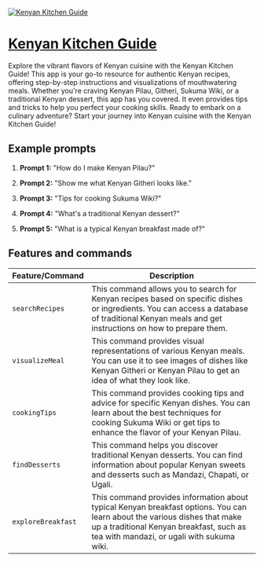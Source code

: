 [![Kenyan Kitchen Guide](https://files.oaiusercontent.com/file-dpqEowpNHKU1UzgqPQoMdcgZ?se=2123-10-19T07%3A44%3A39Z&sp=r&sv=2021-08-06&sr=b&rscc=max-age%3D31536000%2C%20immutable&rscd=attachment%3B%20filename%3D4472d47b-1550-49ab-90b9-117cdc30d9a6.png&sig=PIGd9BdmZS7hOuyM8pbbE9%2BxbQyU/UNsTthuws3mQFw%3D)](https://chat.openai.com/g/g-I0d25Eiaw-kenyan-kitchen-guide)

# [Kenyan Kitchen Guide](https://chat.openai.com/g/g-I0d25Eiaw-kenyan-kitchen-guide)

Explore the vibrant flavors of Kenyan cuisine with the Kenyan Kitchen Guide! This app is your go-to resource for authentic Kenyan recipes, offering step-by-step instructions and visualizations of mouthwatering meals. Whether you're craving Kenyan Pilau, Githeri, Sukuma Wiki, or a traditional Kenyan dessert, this app has you covered. It even provides tips and tricks to help you perfect your cooking skills. Ready to embark on a culinary adventure? Start your journey into Kenyan cuisine with the Kenyan Kitchen Guide!

## Example prompts

1. **Prompt 1:** "How do I make Kenyan Pilau?"

2. **Prompt 2:** "Show me what Kenyan Githeri looks like."

3. **Prompt 3:** "Tips for cooking Sukuma Wiki?"

4. **Prompt 4:** "What's a traditional Kenyan dessert?"

5. **Prompt 5:** "What is a typical Kenyan breakfast made of?"


## Features and commands

| Feature/Command | Description |
| --- | --- |
| `searchRecipes` | This command allows you to search for Kenyan recipes based on specific dishes or ingredients. You can access a database of traditional Kenyan meals and get instructions on how to prepare them. |
| `visualizeMeal` | This command provides visual representations of various Kenyan meals. You can use it to see images of dishes like Kenyan Githeri or Kenyan Pilau to get an idea of what they look like. |
| `cookingTips` | This command provides cooking tips and advice for specific Kenyan dishes. You can learn about the best techniques for cooking Sukuma Wiki or get tips to enhance the flavor of your Kenyan Pilau. |
| `findDesserts` | This command helps you discover traditional Kenyan desserts. You can find information about popular Kenyan sweets and desserts such as Mandazi, Chapati, or Ugali. |
| `exploreBreakfast` | This command provides information about typical Kenyan breakfast options. You can learn about the various dishes that make up a traditional Kenyan breakfast, such as tea with mandazi, or ugali with sukuma wiki. |